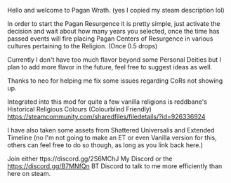 Hello and welcome to Pagan Wrath. (yes I copied my steam description lol)

In order to start the Pagan Resurgence it is pretty simple, just activate the decision and wait about how many years you selected, once the time has passed events will fire placing Pagan Centers of Resurgence in various cultures pertaining to the Religion. (Once 0.5 drops)

Currently I don't have too much flavor beyond some Personal Deities but I plan to add more flavor in the future, feel free to suggest ideas as well.

Thanks to neo for helping me fix some issues regarding CoRs not showing up.

Integrated into this mod for quite a few vanilla religions is reddbane's  Historical Religious Colours (Colourblind Friendly) https://steamcommunity.com/sharedfiles/filedetails/?id=926336924

I have also taken some assets from Shattered Universalis and Extended Timeline (no I'm not going to make an ET or even Vanilla version for this, others can feel free to do so though, as long as you link back here.)

Join either ttps://discord.gg/2S6MChJ My Discord or the https://discord.gg/B7MNfQn BT Discord to talk to me more efficiently than here on steam.
